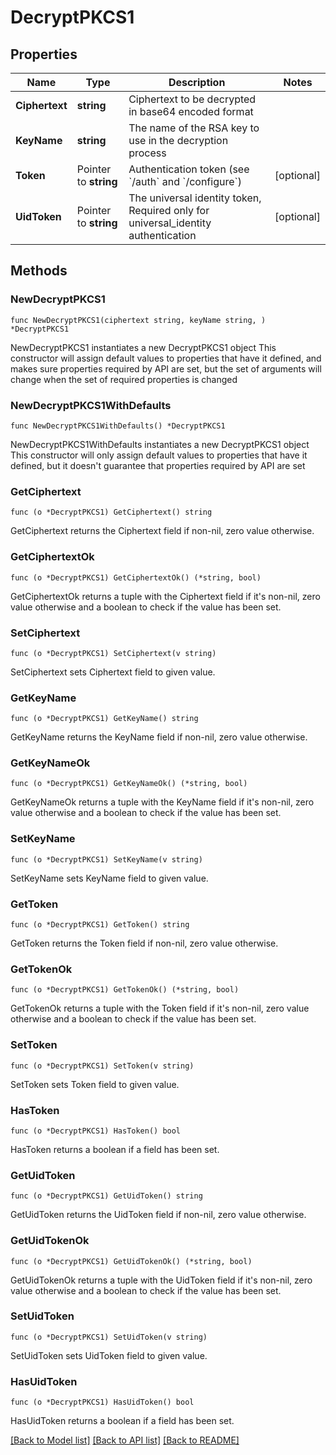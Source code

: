 # DecryptPKCS1

## Properties

Name | Type | Description | Notes
------------ | ------------- | ------------- | -------------
**Ciphertext** | **string** | Ciphertext to be decrypted in base64 encoded format | 
**KeyName** | **string** | The name of the RSA key to use in the decryption process | 
**Token** | Pointer to **string** | Authentication token (see &#x60;/auth&#x60; and &#x60;/configure&#x60;) | [optional] 
**UidToken** | Pointer to **string** | The universal identity token, Required only for universal_identity authentication | [optional] 

## Methods

### NewDecryptPKCS1

`func NewDecryptPKCS1(ciphertext string, keyName string, ) *DecryptPKCS1`

NewDecryptPKCS1 instantiates a new DecryptPKCS1 object
This constructor will assign default values to properties that have it defined,
and makes sure properties required by API are set, but the set of arguments
will change when the set of required properties is changed

### NewDecryptPKCS1WithDefaults

`func NewDecryptPKCS1WithDefaults() *DecryptPKCS1`

NewDecryptPKCS1WithDefaults instantiates a new DecryptPKCS1 object
This constructor will only assign default values to properties that have it defined,
but it doesn't guarantee that properties required by API are set

### GetCiphertext

`func (o *DecryptPKCS1) GetCiphertext() string`

GetCiphertext returns the Ciphertext field if non-nil, zero value otherwise.

### GetCiphertextOk

`func (o *DecryptPKCS1) GetCiphertextOk() (*string, bool)`

GetCiphertextOk returns a tuple with the Ciphertext field if it's non-nil, zero value otherwise
and a boolean to check if the value has been set.

### SetCiphertext

`func (o *DecryptPKCS1) SetCiphertext(v string)`

SetCiphertext sets Ciphertext field to given value.


### GetKeyName

`func (o *DecryptPKCS1) GetKeyName() string`

GetKeyName returns the KeyName field if non-nil, zero value otherwise.

### GetKeyNameOk

`func (o *DecryptPKCS1) GetKeyNameOk() (*string, bool)`

GetKeyNameOk returns a tuple with the KeyName field if it's non-nil, zero value otherwise
and a boolean to check if the value has been set.

### SetKeyName

`func (o *DecryptPKCS1) SetKeyName(v string)`

SetKeyName sets KeyName field to given value.


### GetToken

`func (o *DecryptPKCS1) GetToken() string`

GetToken returns the Token field if non-nil, zero value otherwise.

### GetTokenOk

`func (o *DecryptPKCS1) GetTokenOk() (*string, bool)`

GetTokenOk returns a tuple with the Token field if it's non-nil, zero value otherwise
and a boolean to check if the value has been set.

### SetToken

`func (o *DecryptPKCS1) SetToken(v string)`

SetToken sets Token field to given value.

### HasToken

`func (o *DecryptPKCS1) HasToken() bool`

HasToken returns a boolean if a field has been set.

### GetUidToken

`func (o *DecryptPKCS1) GetUidToken() string`

GetUidToken returns the UidToken field if non-nil, zero value otherwise.

### GetUidTokenOk

`func (o *DecryptPKCS1) GetUidTokenOk() (*string, bool)`

GetUidTokenOk returns a tuple with the UidToken field if it's non-nil, zero value otherwise
and a boolean to check if the value has been set.

### SetUidToken

`func (o *DecryptPKCS1) SetUidToken(v string)`

SetUidToken sets UidToken field to given value.

### HasUidToken

`func (o *DecryptPKCS1) HasUidToken() bool`

HasUidToken returns a boolean if a field has been set.


[[Back to Model list]](../README.md#documentation-for-models) [[Back to API list]](../README.md#documentation-for-api-endpoints) [[Back to README]](../README.md)


